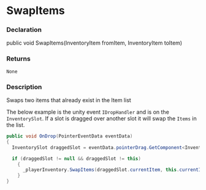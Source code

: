 # SwapItems

### Declaration
public void SwapItems(InventoryItem fromItem, InventoryItem toItem)

### Returns
```None```

### Description
Swaps two items that already exist in the Item list

The below example is the unity event ```IDropHandler``` and is on the ```InventorySlot```. If a slot is dragged over another slot it will swap the ```Items``` in the list. 
```cs
public void OnDrop(PointerEventData eventData)
{
  InventorySlot draggedSlot = eventData.pointerDrag.GetComponent<InventorySlot>();

  if (draggedSlot != null && draggedSlot != this)
    {
      _playerInventory.SwapItems(draggedSlot.currentItem, this.currentItem);
    }
}
```
